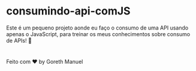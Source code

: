 # consumindo-api-comJS
Este é um pequeno projeto aonde eu faço o consumo de uma API usando apenas o JavaScript, para treinar os meus conhecimentos sobre consumo de APIs! 🌠

#

Feito com ❤ by Goreth Manuel
